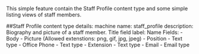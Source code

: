 This simple feature contain the Staff Profile content type and some simple listing views of staff members. 

##Staff Profile content type details: 
machine name: staff_profile
description: Biography and picture of a staff member.
Title field label: Name 
Fields:
    - Body 
    - Picture (Allowed extenstions: png, gif, jpg, jpeg)
    - Position - Text type 
    - Office Phone - Text type
    - Extension - Text type
    - Email - Email type